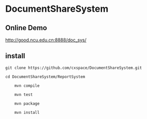 # DocumentShareSystem

## Online Demo

http://good.ncu.edu.cn:8888/doc_sys/

## install

	git clone https://github.com/cxspace/DocumentShareSystem.git

	cd DocumentShareSystem/ReportSystem

        mvn compile
 
        mvn test

        mvn package

        mvn install



